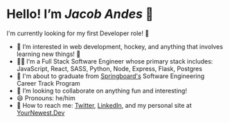 # Hello! I’m ***Jacob Andes*** 👋
I'm currently looking for my first Developer role! 🎉
- 👀  I’m interested in web development, hockey, and anything that involves learning new things! 📖
- 🧑‍💻 I’m a Full Stack Software Engineer whose primary stack includes: JavaScript, React, SASS, Python, Node, Express, Flask, Postgres
- 🌱 I'm about to graduate from [Springboard's](https://www.springboard.com/) Software Engineering Career Track Program
- 🧩 I’m looking to collaborate on anything fun and interesting!
- 😄 Pronouns: he/him
- 💬 How to reach me: [Twitter](https://www.twitter.com/booshja), [LinkedIn](https://www.linkedin.com/in/jacobandes), and my personal site at [YourNewest.Dev](https://www.yournewest.dev)
